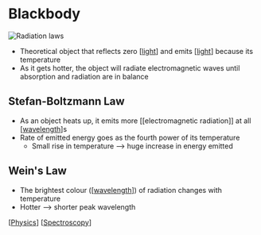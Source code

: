 # Blackbody

![Radiation laws](/assets/second-brain/2020-10-05-13-47-45.png)

- Theoretical object that reflects zero [[light]] and emits [[light]] because its temperature
- As it gets hotter, the object will radiate electromagnetic waves until absorption and radiation are in balance

## Stefan-Boltzmann Law

- As an object heats up, it emits more [[electromagnetic radiation]] at all [[wavelength]]s
- Rate of emitted energy goes as the fourth power of its temperature
  - Small rise in temperature --> huge increase in energy emitted

## Wein's Law

- The brightest colour ([[wavelength]]) of radiation changes with temperature
- Hotter --> shorter peak wavelength

[[Physics]] [[Spectroscopy]]

[//begin]: # "Autogenerated link references for markdown compatibility"
[light]: light "Light"
[electromagnetic-radiation]: electromagnetic-radiation "Electromagnetic Radiation"
[wavelength]: wavelength "Wavelength"
[physics]: physics "Physics"
[spectroscopy]: spectroscopy "Spectroscopy"
[//end]: # "Autogenerated link references"